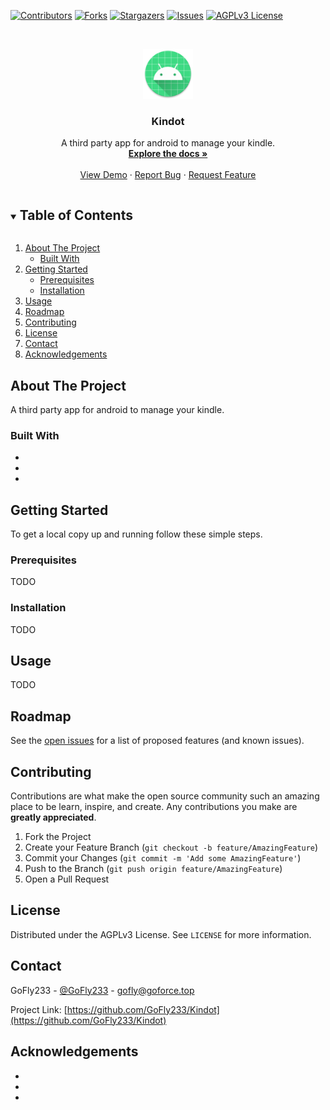 [![Contributors][contributors-shield]][contributors-url]
[![Forks][forks-shield]][forks-url]
[![Stargazers][stars-shield]][stars-url]
[![Issues][issues-shield]][issues-url]
[![AGPLv3 License][license-shield]][license-url]



<!-- PROJECT LOGO -->
<br />
<p align="center">
  <a href="https://github.com/GoFly233/Kindot">
    <img src="docs/logo.png" alt="Logo" width="80" height="80">
  </a>

  <h3 align="center">Kindot</h3>

  <p align="center">
    A third party app for android to manage your kindle.
    <br />
    <a href="https://github.com/GoFly233/Kindot"><strong>Explore the docs »</strong></a>
    <br />
    <br />
    <a href="https://github.com/GoFly233/Kindot">View Demo</a>
    ·
    <a href="https://github.com/GoFly233/Kindot/issues">Report Bug</a>
    ·
    <a href="https://github.com/GoFly233/Kindot/issues">Request Feature</a>
  </p>
</p>



<!-- TABLE OF CONTENTS -->
<details open="open">
  <summary><h2 style="display: inline-block">Table of Contents</h2></summary>
  <ol>
    <li>
      <a href="#about-the-project">About The Project</a>
      <ul>
        <li><a href="#built-with">Built With</a></li>
      </ul>
    </li>
    <li>
      <a href="#getting-started">Getting Started</a>
      <ul>
        <li><a href="#prerequisites">Prerequisites</a></li>
        <li><a href="#installation">Installation</a></li>
      </ul>
    </li>
    <li><a href="#usage">Usage</a></li>
    <li><a href="#roadmap">Roadmap</a></li>
    <li><a href="#contributing">Contributing</a></li>
    <li><a href="#license">License</a></li>
    <li><a href="#contact">Contact</a></li>
    <li><a href="#acknowledgements">Acknowledgements</a></li>
  </ol>
</details>



<!-- ABOUT THE PROJECT -->
## About The Project

A third party app for android to manage your kindle.


### Built With

* []()
* []()
* []()



<!-- GETTING STARTED -->
## Getting Started

To get a local copy up and running follow these simple steps.

### Prerequisites

TODO

### Installation

TODO



<!-- USAGE EXAMPLES -->
## Usage

TODO



<!-- ROADMAP -->
## Roadmap

See the [open issues](https://github.com/GoFly233/Kindot/issues) for a list of proposed features (and known issues).



<!-- CONTRIBUTING -->
## Contributing

Contributions are what make the open source community such an amazing place to be learn, inspire, and create. Any contributions you make are **greatly appreciated**.

1. Fork the Project
2. Create your Feature Branch (`git checkout -b feature/AmazingFeature`)
3. Commit your Changes (`git commit -m 'Add some AmazingFeature'`)
4. Push to the Branch (`git push origin feature/AmazingFeature`)
5. Open a Pull Request



<!-- LICENSE -->
## License

Distributed under the AGPLv3 License. See `LICENSE` for more information.



<!-- CONTACT -->
## Contact

GoFly233 - [@GoFly233](https://twitter.com/GoFly233) - gofly@goforce.top

Project Link: [https://github.com/GoFly233/Kindot](https://github.com/GoFly233/Kindot)



<!-- ACKNOWLEDGEMENTS -->
## Acknowledgements

* []()
* []()
* []()





<!-- MARKDOWN LINKS & IMAGES -->
<!-- https://www.markdownguide.org/basic-syntax/#reference-style-links -->
[contributors-shield]: https://img.shields.io/github/contributors/GoFly233/Kindot.svg?style=for-the-badge
[contributors-url]: https://github.com/GoFly233/Kindot/graphs/contributors
[forks-shield]: https://img.shields.io/github/forks/GoFly233/Kindot.svg?style=for-the-badge
[forks-url]: https://github.com/GoFly233/Kindot/network/members
[stars-shield]: https://img.shields.io/github/stars/GoFly233/Kindot.svg?style=for-the-badge
[stars-url]: https://github.com/GoFly233/Kindot/stargazers
[issues-shield]: https://img.shields.io/github/issues/GoFly233/Kindot.svg?style=for-the-badge
[issues-url]: https://github.com/GoFly233/Kindot/issues
[license-shield]: https://img.shields.io/github/license/GoFly233/Kindot.svg?style=for-the-badge
[license-url]: https://github.com/GoFly233/Kindot/blob/master/LICENSE.md